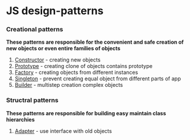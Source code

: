 # JS design-patterns 
### Creational patterns
**These patterns are responsible for the convenient and safe creation of new objects or even entire families of objects**
1. [Constructor](https://github.com/efnushtaev/JS-patterns/blob/main/CreationalPatterns/Constructor.js) - creating new objects
2. [Prototype](https://github.com/efnushtaev/JS-patterns/blob/main/CreationalPatterns/Prototype.js) - creating clone of objects contains prototype
3. [Factory](https://github.com/efnushtaev/JS-patterns/blob/main/CreationalPatterns/Factory.js) - creating objects from different instances
4. [Singleton](https://github.com/efnushtaev/JS-patterns/blob/main/CreationalPatterns/Singleton.js) - prevent creating equal object from different parts of app
5. [Builder](https://github.com/efnushtaev/JS-patterns/blob/main/CreationalPatterns/Builder.js) - multistep creation complex objects

### Structral patterns
**These patterns are responsible for building easy maintain class hierarchies**
1. [Adapter](https://github.com/efnushtaev/JS-patterns/blob/main/StructuralPatterns/Adapter.js) - use interface with old objects
